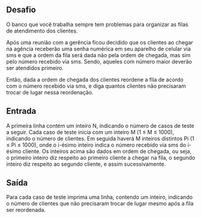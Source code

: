 ## Desafio

O banco que você trabalha sempre tem problemas para organizar as filas de
atendimento dos clientes.

Após uma reunião com a gerência ficou decidido que os clientes ao chegar na
agência receberão uma senha numérica em seu aparelho de celular via sms e que
a ordem da fila será dada não pela ordem de chegada, mas sim pelo número
recebido via sms. Sendo, aqueles com número maior deverão ser atendidos
primeiro. 

Então, dada a ordem de chegada dos clientes reordene a fila de acordo com o
número recebido via sms, e diga quantos clientes não precisaram trocar de
lugar nessa reordenação.

## Entrada

A primeira linha contém um inteiro N, indicando o número de casos de teste a
seguir.
Cada caso de teste inicia com um inteiro M (1 ≤ M ≤ 1000), indicando o número
de clientes. Em seguida haverá M inteiros distintos Pi (1 ≤ Pi ≤ 1000), onde
o i-ésimo inteiro indica o número recebido via sms do i-ésimo cliente.
Os inteiros acima são dados em ordem de chegada, ou seja, o primeiro inteiro
diz respeito ao primeiro cliente a chegar na fila, o segundo inteiro diz
respeito ao segundo cliente, e assim sucessivamente.

## Saída

Para cada caso de teste imprima uma linha, contendo um inteiro, indicando o
número de clientes que não precisaram trocar de lugar mesmo após a fila ser
reordenada.
